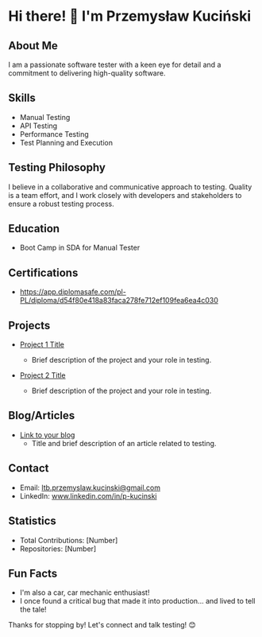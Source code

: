 # Hi there! 👋 I'm Przemysław Kuciński

## About Me
I am a passionate software tester with a keen eye for detail and a commitment to delivering high-quality software.

## Skills
- Manual Testing
- API Testing
- Performance Testing
- Test Planning and Execution

## Testing Philosophy
I believe in a collaborative and communicative approach to testing. Quality is a team effort, and I work closely with developers and stakeholders to ensure a robust testing process.

## Education
- Boot Camp in SDA for Manual Tester

## Certifications
- https://app.diplomasafe.com/pl-PL/diploma/d54f80e418a83faca278fe712ef109fea6ea4c030

## Projects
- [Project 1 Title](link-to-repo)
  - Brief description of the project and your role in testing.

- [Project 2 Title](link-to-repo)
  - Brief description of the project and your role in testing.

## Blog/Articles
- [Link to your blog](your-blog-url)
  - Title and brief description of an article related to testing.

## Contact
- Email: ltb.przemyslaw.kucinski@gmail.com
- LinkedIn: www.linkedin.com/in/p-kucinski

## Statistics
- Total Contributions: [Number]
- Repositories: [Number]

## Fun Facts
- I'm also a car, car mechanic enthusiast!
- I once found a critical bug that made it into production... and lived to tell the tale!

Thanks for stopping by! Let's connect and talk testing! 😊
